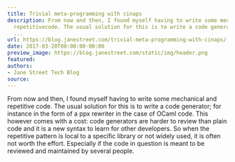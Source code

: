 ```yaml
---
title: Trivial meta-programming with cinaps
description: From now and then, I found myself having to write some mechanical and
  repetitivecode. The usual solution for this is to write a code generator; for instance
  ...
url: https://blog.janestreet.com/trivial-meta-programming-with-cinaps/
date: 2017-03-20T00:00:00-00:00
preview_image: https://blog.janestreet.com/static/img/header.png
featured:
authors:
- Jane Street Tech Blog
source:
---
```


<p>From now and then, I found myself having to write some mechanical and repetitive
code. The usual solution for this is to write a code generator; for instance in
the form of a ppx rewriter in the case of OCaml code. This however comes with a
cost: code generators are harder to review than plain code and it is a new
syntax to learn for other developers. So when the repetitive pattern is local to
a specific library or not widely used, it is often not worth the effort.
Especially if the code in question is meant to be reviewed and maintained by
several people.</p>


